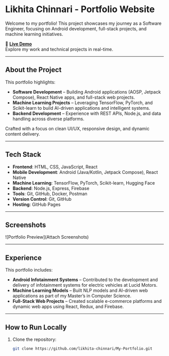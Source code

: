 # Likhita Chinnari - Portfolio Website  

Welcome to my portfolio! This project showcases my journey as a Software Engineer, focusing on Android development, full-stack projects, and machine learning initiatives.  

🔗 **[Live Demo](https://your-portfolio-link.com)**  
Explore my work and technical projects in real-time.  

---

## About the Project  

This portfolio highlights:  
- **Software Development** – Building Android applications (AOSP, Jetpack Compose), React Native apps, and full-stack web projects.  
- **Machine Learning Projects** – Leveraging TensorFlow, PyTorch, and Scikit-learn to build AI-driven applications and intelligent systems.  
- **Backend Development** – Experience with REST APIs, Node.js, and data handling across diverse platforms.  

Crafted with a focus on clean UI/UX, responsive design, and dynamic content delivery.  

---

## Tech Stack  
- **Frontend**: HTML, CSS, JavaScript, React  
- **Mobile Development**: Android (Java/Kotlin, Jetpack Compose), React Native  
- **Machine Learning**: TensorFlow, PyTorch, Scikit-learn, Hugging Face  
- **Backend**: Node.js, Express, Firebase  
- **Tools**: Git, GitHub, Docker, Postman  
- **Version Control**: Git, GitHub  
- **Hosting**: GitHub Pages  

---

## Screenshots  
![Portfolio Preview](Attach Screenshots)  

---

## Experience  
This portfolio includes:  
- **Android Infotainment Systems** – Contributed to the development and delivery of infotainment systems for electric vehicles at Lucid Motors.  
- **Machine Learning Models** – Built NLP models and AI-driven web applications as part of my Master’s in Computer Science.  
- **Full-Stack Web Projects** – Created scalable e-commerce platforms and dynamic web apps using React, Redux, and Firebase.  

---

## How to Run Locally  
1. Clone the repository:  
   ```bash
   git clone https://github.com/likhita-chinnari/My-Portfolio.git
